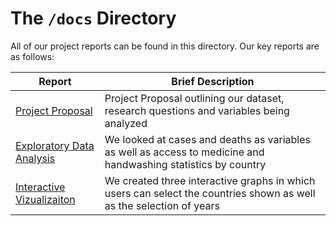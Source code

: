 
# The `/docs` Directory

All of our project reports can be found in this directory. Our key reports are 
as follows: 


|Report | Brief Description|
|---------------| -----------------|
|[Project Proposal](p01-proposal.md) | Project Proposal outlining our dataset, research questions and variables being analyzed
|[Exploratory Data Analysis](https://github.com/info201a-au2022/project-group-4-section-af/blob/main/Shinyapp/app_server.R) | We looked at cases and deaths as variables as well as access to medicine and handwashing statistics by country
|[Interactive Vizualizaiton](https://ccase629.shinyapps.io/cholera/) | We created three interactive graphs in which users can select the countries shown as well as the selection of years

